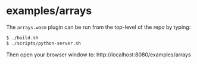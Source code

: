 # examples/arrays

The `arrays.wasm` plugin can be run from the top-level of the repo by
typing:

```bash
$ ./build.sh
$ ./scripts/python-server.sh
```

Then open your browser window to:
http://localhost:8080/examples/arrays
